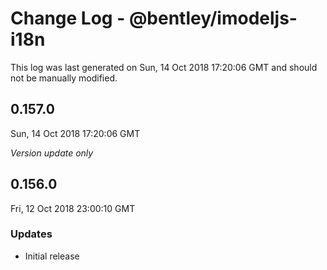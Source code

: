 # Change Log - @bentley/imodeljs-i18n

This log was last generated on Sun, 14 Oct 2018 17:20:06 GMT and should not be manually modified.

## 0.157.0
Sun, 14 Oct 2018 17:20:06 GMT

*Version update only*

## 0.156.0
Fri, 12 Oct 2018 23:00:10 GMT

### Updates

- Initial release

